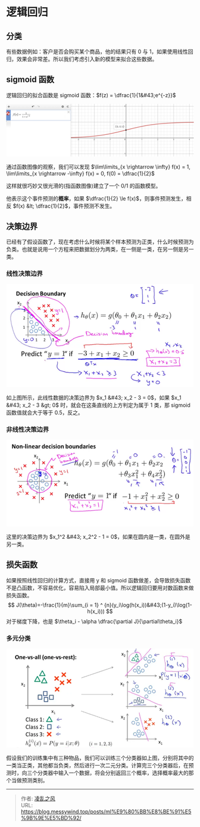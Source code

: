 # 逻辑回归

## 分类

有些数据例如：客户是否会购买某个商品，他的结果只有 0 与 1，如果使用线性回归，效果会非常差。所以我们考虑引入新的模型来拟合这些数据。

## sigmoid 函数

逻辑回归的拟合函数是 sigmoid 函数：$f(z) = \dfrac{1}{1&#43;e^{-z}}$

![1](/image/ML/1.png)

通过函数图像的观察，我们可以发现 $\lim\limits_{x \rightarrow \infty} f(x) = 1, \lim\limits_{x \rightarrow -\infty} f(x) = 0, f(0) = \dfrac{1}{2}$

这样就很巧妙又很光滑的(指函数图像)建立了一个 0/1 的函数模型。

他表示这个事件预测的**概率**，如果 $\dfrac{1}{2} \le f(x)$，则事件预测发生，相反 $f(x) &lt; \dfrac{1}{2}$，事件预测不发生。

## 决策边界

已经有了假设函数了，现在考虑什么时候将某个样本预测为正类，什么时候预测为负类。也就是说用一个方程来把数据划分为两类，在一侧是一类，在另一侧是另一类。

### 线性决策边界

![1](/image/ML/2.png)

如上图所示，此线性数据的决策边界为 $x_1 &#43; x_2 - 3 = 0$，如果 $x_1 &#43; x_2 - 3 &gt; 0$ 时，就会在这条直线的上方判定为属于 1 类，那 sigmoid 函数值就会大于等于 $0.5$，反之。

### 非线性决策边界

![1](/image/ML/3.png)

这里的决策边界为 $x_1^2 &#43; x_2^2 - 1 = 0$，如果在圆内是一类，在圆外是另一类。

## 损失函数

如果按照线性回归的计算方式，直接用 y 和 sigmoid 函数做差，会导致损失函数不是凸函数，不容易优化，容易陷入局部最小值。所以逻辑回归要用对数函数来做损失函数。
$$
J(\theta)=-\frac{1}{m}\sum_{i = 1} ^ {n}(y_i\log(h(x_i))&#43;(1-y_i)\log(1-h(x_i)))
$$
对于梯度下降，也是 $\theta_i - \alpha \dfrac{\partial J}{\partial\theta_i}$

### 多元分类

![1](/image/ML/4.webp)

假设我们的训练集中有三种物品，我们可以训练三个分类器如上图，分别将其中的一类当正类，其他都当负类，然后进行一次二元分类。计算完三个分类器后，在预测时，向三个分类器中输入一个数据，将会分别返回三个概率，选择概率最大的那个当做预测类别。



---

> 作者: [凌乱之风](https://github.com/messywind)  
> URL: https://blog.messywind.top/posts/ml%E9%80%BB%E8%BE%91%E5%9B%9E%E5%BD%92/  

